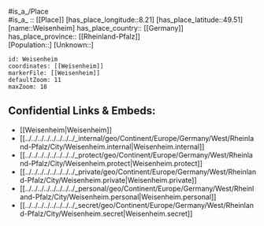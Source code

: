﻿---
location: [49.51,8.21] 
mapzoom: [7,12] 
mapmarker: city 
type: City
tags:
- geo/City


SpocWebEntityId: 35512
isDeleted: false
confidential: public

---
#is_a_/Place  
#is_a_ :: [[Place]] 
[has_place_longitude::8.21] 
[has_place_latitude::49.51] 
[name::Weisenheim] 
has_place_country:: [[Germany]]  
has_place_province:: [[Rheinland-Pfalz]]  
[Population::] 
[Unknown::] 


```leaflet
id: Weisenheim
coordinates: [[Weisenheim]] 
markerFile: [[Weisenheim]] 
defaultZoom: 11 
maxZoom: 18
```


## Confidential Links & Embeds: 
- [[Weisenheim|Weisenheim]]  
- [[../../../../../../../../_internal/geo/Continent/Europe/Germany/West/Rheinland-Pfalz/City/Weisenheim.internal|Weisenheim.internal]] 
- [[../../../../../../../../_protect/geo/Continent/Europe/Germany/West/Rheinland-Pfalz/City/Weisenheim.protect|Weisenheim.protect]] 
- [[../../../../../../../../_private/geo/Continent/Europe/Germany/West/Rheinland-Pfalz/City/Weisenheim.private|Weisenheim.private]] 
- [[../../../../../../../../_personal/geo/Continent/Europe/Germany/West/Rheinland-Pfalz/City/Weisenheim.personal|Weisenheim.personal]] 
- [[../../../../../../../../_secret/geo/Continent/Europe/Germany/West/Rheinland-Pfalz/City/Weisenheim.secret|Weisenheim.secret]] 
